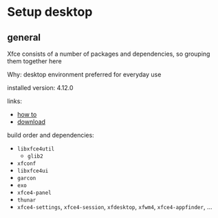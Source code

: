 # Setup desktop

## general

Xfce consists of a number of packages and dependencies, so grouping them together here

Why: desktop environment preferred for everyday use

installed version: 4.12.0

links:

- [how to](https://docs.xfce.org/xfce/building)
- [download](http://archive.xfce.org/xfce/)

build order and dependencies:

- `libxfce4util`
    - `glib2`
- `xfconf`
- `libxfce4ui`
- `garcon`
- `exo`
- `xfce4-panel`
- `thunar`
- `xfce4-settings`, `xfce4-session`, `xfdesktop`, `xfwm4`, `xfce4-appfinder`, ...
